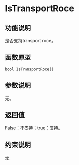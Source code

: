 # IsTransportRoce<a name="ZH-CN_TOPIC_0000001994467504"></a>

## 功能说明<a name="zh-cn_topic_0000001929299974_section8258mcpsimp"></a>

是否支持transport roce。

## 函数原型<a name="zh-cn_topic_0000001929299974_section8255mcpsimp"></a>

```
bool IsTransportRoce()
```

## 参数说明<a name="zh-cn_topic_0000001929299974_section8261mcpsimp"></a>

无。

## 返回值<a name="zh-cn_topic_0000001929299974_section8264mcpsimp"></a>

False：不支持；true：支持。

## 约束说明<a name="zh-cn_topic_0000001929299974_section8267mcpsimp"></a>

无

